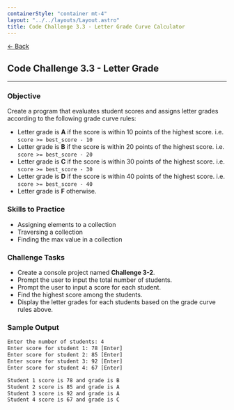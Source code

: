 ```yaml
---
containerStyle: "container mt-4"
layout: "../../layouts/Layout.astro"
title: Code Challenge 3.3 - Letter Grade Curve Calculator
---
```


<a href="/code-challenges/" class="btn btn-sm btn-outline-light mb-3">
  ← Back
</a>

## Code Challenge 3.3 - Letter Grade

---

### Objective

Create a program that evaluates student scores and assigns letter grades according to the following grade curve rules:
- Letter grade is **A** if the score is within 10 points of the highest score. i.e. `score >= best_score - 10`
- Letter grade is **B** if the score is within 20 points of the highest score. i.e. `score >= best_score - 20`
- Letter grade is **C** if the score is within 30 points of the highest score. i.e. `score >= best_score - 30`
- Letter grade is **D** if the score is within 40 points of the highest score. i.e. `score >= best_score - 40`
- Letter grade is **F** otherwise.

### Skills to Practice

- Assigning elements to a collection
- Traversing a collection
- Finding the max value in a collection

### Challenge Tasks

- Create a console project named **Challenge 3-2**.
- Prompt the user to input the total number of students.
- Prompt the user to input a score for each student.
- Find the highest score among the students.
- Display the letter grades for each students based on the grade curve rules above.

### Sample Output

```txt
Enter the number of students: 4
Enter score for student 1: 78 [Enter]
Enter score for student 2: 85 [Enter]
Enter score for student 3: 92 [Enter]
Enter score for student 4: 67 [Enter]

Student 1 score is 78 and grade is B
Student 2 score is 85 and grade is A
Student 3 score is 92 and grade is A
Student 4 score is 67 and grade is C
```